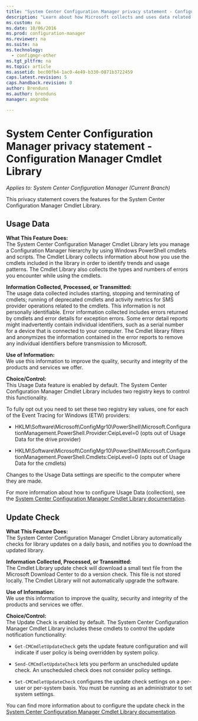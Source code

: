 ```yaml
---
title: "System Center Configuration Manager privacy statement - Configuration Manager Cmdlet Library | Microsoft Docs"
description: "Learn about how Microsoft collects and uses data related to the System Center Configuration Manager Cmdlet Library."
ms.custom: na
ms.date: 10/06/2016
ms.prod: configuration-manager
ms.reviewer: na
ms.suite: na
ms.technology:
  - configmgr-other
ms.tgt_pltfrm: na
ms.topic: article
ms.assetid: bec00fb4-1ac0-4e49-b330-0871b3722459
caps.latest.revision: 5
caps.handback.revision: 0
author: Brendunsms.author: brendunsmanager: angrobe

---
```

# System Center Configuration Manager privacy statement - Configuration Manager Cmdlet Library*Applies to: System Center Configuration Manager (Current Branch)*
This privacy statement covers the features for the System Center Configuration Manager Cmdlet Library.  

## Usage Data  
 **What This Feature Does:**   
The System Center Configuration Manager Cmdlet Library lets you manage a Configuration Manager hierarchy by using Windows PowerShell cmdlets and scripts. The Cmdlet Library collects information about how you use the cmdlets included in the library in order to identify trends and usage patterns.  The Cmdlet Library also collects the types and numbers of errors you encounter while using the cmdlets.  

 **Information Collected, Processed, or Transmitted:**   
The usage data collected includes starting, stopping and terminating of cmdlets; running of deprecated cmdlets and activity metrics for SMS provider operations related to the cmdlets. This information is not personally identifiable.  Error information collected includes errors returned by cmdlets and error details for exception errors. Some error detail reports might inadvertently contain individual identifiers, such as a serial number for a device that is connected to your computer. The Cmdlet library filters and anonymizes the information contained in the error reports to remove any individual identifiers before transmission to Microsoft.  

 **Use of Information:**   
We use this information to improve the quality, security and integrity of the products and services we offer.  

 **Choice/Control:**   
This Usage Data feature is enabled by default. The System Center Configuration Manager Cmdlet Library includes two registry keys to control this functionality.  

 To fully opt out you need to set these two registry key values, one for each of the Event Tracing for Windows (ETW) providers:  

-   HKLM\Software\Microsoft\ConfigMgr10\PowerShell\Microsoft.ConfigurationManagement.PowerShell.Provider:CeipLevel=0 (opts out of Usage Data for the drive provider)  

-   HKLM\Software\Microsoft\ConfigMgr10\PowerShell\Microsoft.ConfigurationManagement.PowerShell.Cmdlets:CeipLevel=0 (opts out of Usage Data for the cmdlets)  

 Changes to the Usage Data settings are specific to the computer where they are made.  

 For more information about how to configure Usage Data (collection), see the [System Center Configuration Manager Cmdlet Library documentation](https://technet.microsoft.com/en-us/library/dn958404.aspx).  

## Update Check  
 **What This Feature Does:**   
The System Center Configuration Manager Cmdlet Library automatically checks for library updates on a daily basis, and notifies you to download the updated library.  

 **Information Collected, Processed, or Transmitted:**   
The Cmdlet Library update check will download a small text file from the Microsoft Download Center to do a version check.   This file is not stored locally.  The Cmdlet Library will not automatically upgrade the software.  

 **Use of Information:**   
We use this information to improve the quality, security and integrity of the products and services we offer.  

 **Choice/Control:**   
The Update Check is enabled by default.  The System Center Configuration Manager Cmdlet Library includes these cmdlets to control the update notification functionality:  

-   `Get-CMCmdletUpdateCheck` gets the update feature configuration and will indicate if user policy is being overridden by system policy.  

-   `Send-CMCmdletUpdateCheck` lets you perform an unscheduled update check. An unscheduled check does not consider policy settings.  

-   `Set-CMCmdletUpdateCheck` configures the update check settings on a per-user or per-system basis. You must be running as an administrator to set system settings.  

 You can find more information about to configure the update check in the [System Center Configuration Manager Cmdlet Library documentation](https://technet.microsoft.com/en-us/library/dn958404.aspx).  
